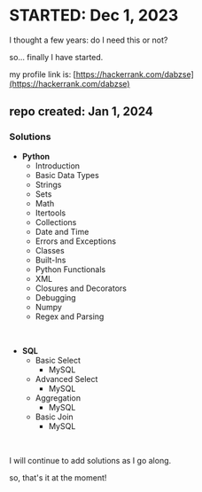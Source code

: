 # STARTED: Dec 1, 2023

I thought a few years: do I need this or not?

so... finally I have started.

my profile link is:
[https://hackerrank.com/dabzse](https://hackerrank.com/dabzse)

## repo created: Jan 1, 2024

### Solutions

- **Python**
  - Introduction
  - Basic Data Types
  - Strings
  - Sets
  - Math
  - Itertools
  - Collections
  - Date and Time
  - Errors and Exceptions
  - Classes
  - Built-Ins
  - Python Functionals
  - XML
  - Closures and Decorators
  - Debugging
  - Numpy
  - Regex and Parsing

$~$

- **SQL**
  - Basic Select
    - MySQL
  - Advanced Select
    - MySQL
  - Aggregation
    - MySQL
  - Basic Join
    - MySQL

$~$

I will continue to add solutions as I go along.

so, that's it at the moment!
